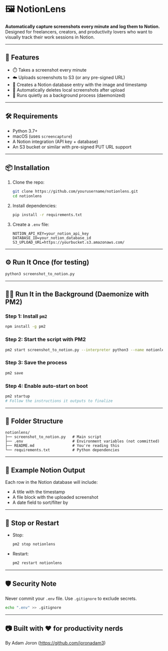 
# 🖼️ NotionLens

**Automatically capture screenshots every minute and log them to Notion.**  
Designed for freelancers, creators, and productivity lovers who want to visually track their work sessions in Notion.

---

## 🚀 Features

- ⏱️ Takes a screenshot every minute
- ☁️ Uploads screenshots to S3 (or any pre-signed URL)
- 🧠 Creates a Notion database entry with the image and timestamp
- 🧹 Automatically deletes local screenshots after upload
- 🔁 Runs quietly as a background process (daemonized)

---

## 🛠️ Requirements

- Python 3.7+
- macOS (uses `screencapture`)
- A Notion integration (API key + database)
- An S3 bucket or similar with pre-signed PUT URL support

---

## 📦 Installation

1. Clone the repo:
   ```bash
   git clone https://github.com/yourusername/notionlens.git
   cd notionlens
   ```

2. Install dependencies:
   ```bash
   pip install -r requirements.txt
   ```

3. Create a `.env` file:
   ```env
   NOTION_API_KEY=your_notion_api_key
   DATABASE_ID=your_notion_database_id
   S3_UPLOAD_URL=https://yourbucket.s3.amazonaws.com/
   ```

---

## ⚙️ Run It Once (for testing)

```bash
python3 screenshot_to_notion.py
```

---

## 🧙‍♂️ Run It in the Background (Daemonize with PM2)

### Step 1: Install `pm2`
```bash
npm install -g pm2
```

### Step 2: Start the script with PM2
```bash
pm2 start screenshot_to_notion.py --interpreter python3 --name notionlens
```

### Step 3: Save the process
```bash
pm2 save
```

### Step 4: Enable auto-start on boot
```bash
pm2 startup
# Follow the instructions it outputs to finalize
```

---

## 📁 Folder Structure

```
notionlens/
├── screenshot_to_notion.py   # Main script
├── .env                      # Environment variables (not committed)
├── README.md                 # You're reading this
└── requirements.txt          # Python dependencies
```

---

## 📄 Example Notion Output

Each row in the Notion database will include:
- A title with the timestamp
- A file block with the uploaded screenshot
- A date field to sort/filter by

---

## 🧯 Stop or Restart

- Stop:
  ```bash
  pm2 stop notionlens
  ```
- Restart:
  ```bash
  pm2 restart notionlens
  ```

---

## 🛡️ Security Note

Never commit your `.env` file. Use `.gitignore` to exclude secrets.

```bash
echo ".env" >> .gitignore
```

---

## 📷 Built with ❤️ for productivity nerds
By Adam Joron (https://github.com/joronadam3)
